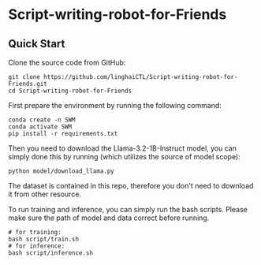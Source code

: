 # Script-writing-robot-for-Friends

## Quick Start
Clone the source code from GitHub:
```
git clone https://github.com/linghaiCTL/Script-writing-robot-for-Friends.git
cd Script-writing-robot-for-Friends
```

First prepare the environment by running the following command:
```
conda create -n SWM
conda activate SWM
pip install -r requirements.txt
```

Then you need to download the Llama-3.2-1B-Instruct model, you can simply done this by running (which utilizes the source of model scope):
```
python model/download_llama.py
```

The dataset is contained in this repo, therefore you don't need to download it from other resource.

To run training and inference, you can simply run the bash scripts. Please make sure the path of model and data correct before running.
```
# for training:
bash script/train.sh
# for inference:
bash script/inference.sh
```
